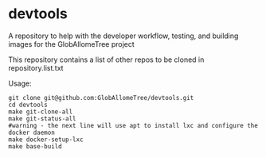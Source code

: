 devtools
========

A repository to help with the developer workflow, testing, and building images for the GlobAllomeTree project

This repository contains a list of other repos to be cloned in repository.list.txt

Usage: 

    git clone git@github.com:GlobAllomeTree/devtools.git
    cd devtools
    make git-clone-all
    make git-status-all
    #warning - the next line will use apt to install lxc and configure the docker daemon
    make docker-setup-lxc
    make base-build

